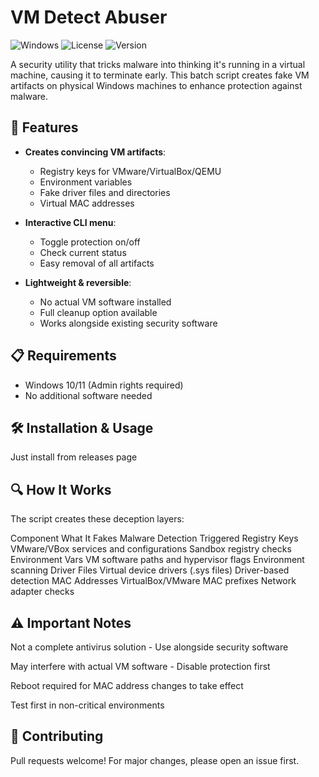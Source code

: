 # VM Detect Abuser

![Windows](https://img.shields.io/badge/Windows-10%2F11-0078D6?logo=windows)
![License](https://img.shields.io/badge/License-GNU-green)
![Version](https://img.shields.io/badge/Version-1.0-blue)

A security utility that tricks malware into thinking it's running in a virtual machine, causing it to terminate early. This batch script creates fake VM artifacts on physical Windows machines to enhance protection against malware.

## 🚀 Features

- **Creates convincing VM artifacts**:
  - Registry keys for VMware/VirtualBox/QEMU
  - Environment variables
  - Fake driver files and directories
  - Virtual MAC addresses

- **Interactive CLI menu**:
  - Toggle protection on/off
  - Check current status
  - Easy removal of all artifacts

- **Lightweight & reversible**:
  - No actual VM software installed
  - Full cleanup option available
  - Works alongside existing security software

## 📋 Requirements

- Windows 10/11 (Admin rights required)
- No additional software needed

## 🛠️ Installation & Usage

Just install from releases page

## 🔍 How It Works
The script creates these deception layers:

Component	What It Fakes	Malware Detection Triggered
Registry Keys	VMware/VBox services and configurations	Sandbox registry checks
Environment Vars	VM software paths and hypervisor flags	Environment scanning
Driver Files	Virtual device drivers (.sys files)	Driver-based detection
MAC Addresses	VirtualBox/VMware MAC prefixes	Network adapter checks
## ⚠️ Important Notes
Not a complete antivirus solution - Use alongside security software

May interfere with actual VM software - Disable protection first

Reboot required for MAC address changes to take effect

Test first in non-critical environments

## 🤝 Contributing
Pull requests welcome! For major changes, please open an issue first.
